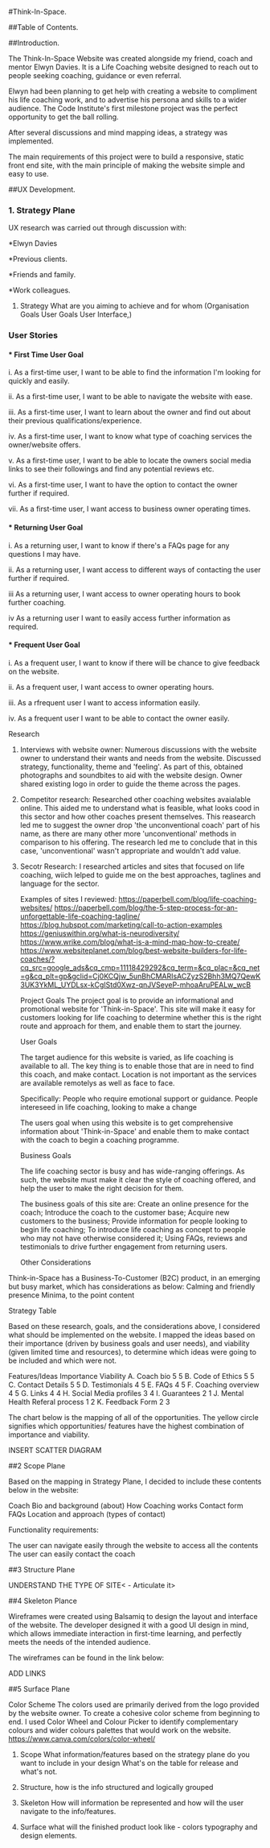 #Think-In-Space.

##Table of Contents.

##Introduction.

The Think-In-Space Website was created alongside my friend, coach and mentor Elwyn Davies. It is a Life Coaching website designed to
reach out to people seeking coaching, guidance or even referral.

Elwyn had been planning to get help with creating a website to compliment his life coaching work, and to advertise his persona and
skills to a wider audience. The Code Institute's first milestone project was the perfect opportunity to get the ball rolling.

After several discussions and mind mapping ideas, a strategy was implemented. 

The main requirements of this project were to build a responsive, static front end site, with the main principle of making 
the website simple and easy to use.

##UX Development.

### 1. Strategy Plane

UX research was carried out through discussion with: 

*Elwyn Davies

*Previous clients.

*Friends and family.

*Work colleagues.

1. Strategy What are you aiming to achieve and for whom (Organisation Goals User Goals User Interface,)

### User Stories


#### * First Time User Goal


i. As a first-time user, I want to be able to find the information I'm looking for quickly and easily.

ii. As a first-time user, I want to be able to navigate the website with ease.

iii. As a first-time user, I want to learn about the owner and find out about their previous qualifications/experience.

iv. As a first-time user, I want to know what type of coaching services the owner/website offers.

v. As a first-time user, I want to be able to locate the owners social media links to see their followings and find any potential reviews etc.

vi. As a first-time user, I want to have the option to contact the owner further if required.

vii. As a first-time user, I want access to business owner operating times.


#### * Returning User Goal


i. As a returning user, I want to know if there's a FAQs page for any questions I may have.

ii. As a returning user, I want access to different ways of contacting the user further if required.

iii As a returning user, I want access to owner operating hours to book further coaching.

iv As a returning user I want to easily access further information as required.


#### * Frequent User Goal

i. As a frequent user, I want to know if there will be chance to give feedback on the website.

ii. As a frequent user, I want access to owner operating hours.

iii. As a rfrequent user I want to access information easily.

iv. As a frequent user I want to be able to contact the owner easily.

Research

1. Interviews with website owner: Numerous discussions with the website owner to understand their wants and needs from the website. Discussed strategy, functionality, theme and 'feeling'. As part of this, obtained photographs and soundbites to aid with the website design. Owner shared existing logo in order to guide the theme across the pages.

2. Competitor research: Researched other coaching websites avaialable online. This aided me to understand what is feasible, what looks cood in this sector and how other coaches present themselves. This reasearch led me to suggest the owner drop 'the unconventional coach' part of his name, as there are many other more 'unconventional' methods in comparison to his offering. The research led me to conclude that in this case, 'unconventional' wasn't appropriate and wouldn't add value. 

3. Secotr Research: I researched articles and sites that focused on life coaching, wiich lelped to guide me on the best approaches, taglines and language for the sector.
   
   Examples of sites I reviewed:
   https://paperbell.com/blog/life-coaching-websites/
   https://paperbell.com/blog/the-5-step-process-for-an-unforgettable-life-coaching-tagline/
   https://blog.hubspot.com/marketing/call-to-action-examples
   https://geniuswithin.org/what-is-neurodiversity/
   https://www.wrike.com/blog/what-is-a-mind-map-how-to-create/
   https://www.websiteplanet.com/blog/best-website-builders-for-life-coaches/?cq_src=google_ads&cq_cmp=11118429292&cq_term=&cq_plac=&cq_net=g&cq_plt=gp&gclid=Cj0KCQjw_5unBhCMARIsACZyzS2Bhh3MQ7QewK3UK3YkML_UYDLsx-kCgIStd0Xwz-qnJVSeyeP-mhoaAruPEALw_wcB

   Project Goals
   The project goal is to provide an informational and promotional website for 'Think-in-Space'. This site will make it easy for customers looking for life coaching to determine whether this is the right route and approach for them, and enable them to start the journey.

   User Goals
   
   The target audience for this website is varied, as life coaching is available to all. The key thing is to enable those that are in need to find this coach, and make contact. Location is not important as the services are available remotelys as well as face to face.

   Specifically:
   People who require emotional support or guidance.
   People intereseed in life coaching, looking to make a change

   The users goal when using this website is to get comprehensive information about 'Think-in-Space' and enable them to make contact with the coach to begin a coaching programme.

   Business Goals

   The life coaching sector is busy and has wide-ranging offerings. As such, the website must make it clear the style of coaching offered, and help the user to make the right decision for them.

   The business goals of this site are:
   Create an online presence for the coach;
   Introduce the coach to the customer base;
   Acquire new customers to the business;
   Provide information for people looking to begin life coaching;
   To introduce life coaching as concept to people who may not have otherwise considered it;
   Using FAQs, reviews and testimonials to drive further engagement from returning users.

   Other Considerations
   
  Think-in-Space has a Business-To-Customer (B2C) product, in  an emerging but busy market, which has considerations as below:
  Calming and friendly presence
  Minima, to the point content

  Strategy Table

  Based on these research, goals, and the considerations above, I considered what should be implemented on the website. I mapped the ideas based on their importance (driven by business goals and user needs), and viability (given limited time and resources), to determine which ideas were going to be included and which were not.

Features/Ideas	Importance	Viability
A. Coach bio	5	5
B. Code of Ethics	5	5
C. Contact Details	5	5
D. Testimonials	4	5
E. FAQs	4	5
F. Coaching overview	4	5
G. Links	4	4
H. Social Media profiles	3	4
I. Guarantees	2	1
J. Mental Health Referal process	1	2
K. Feedback Form	2	3

The chart below is the mapping of all of the opportunities. The yellow circle signifies which opportunities/ features have the highest combination of importance and viability.

INSERT SCATTER DIAGRAM

##2 Scope Plane

Based on the mapping in Strategy Plane, I decided to include these contents below in the website:

Coach Bio and background (about)
How Coaching works
Contact form
FAQs
Location and approach (types of contact)

Functionality requirements:

The user can navigate easily through the website to access all the contents
The user can easily contact the coach

##3 Structure Plane

UNDERSTAND THE TYPE OF SITE< - Articulate it>

##4 Skeleton Plance

Wireframes were created using Balsamiq to design the layout and interface of the website. The developer designed it with a good UI design in mind, which allows immediate interaction in first-time learning, and perfectly meets the needs of the intended audience.

The wireframes can be found in the link below:

ADD LINKS

##5 Surface Plane

Color Scheme
The colors used are primarily derived from the logo provided by the website owner. To create a cohesive color scheme from beginning to end. I used Color Wheel and Colour Picker to identify complementary colours and wider colours palettes that would work on the website.
https://www.canva.com/colors/color-wheel/








1. Scope What information/features based on the strategy plane do you want to include in your design
What's on the table for release and what's not.

1. Structure, how is the info structured and logically grouped

2. Skeleton How will information be represented and how will the user navigate to the info/features.

3. Surface what will the finished product look like - colors typography and design elements.

